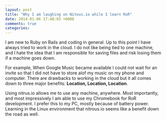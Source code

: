 ```yaml
---
layout: post
title: "Why I am laughing on Nitous.io while I learn RoR"
date: 2014-01-06 17:48:03 +0000
comments: true
categories: 
---
```


I am new to Ruby on Rails and coding in general. Up to this point I have
always tried to work in the cloud. I do not like being tied to one machine,
and I hate the idea that I am responsible for saving files and risk losing
them if a machine goes down. 


For example, When Google Music became available I could not wait for an
invite so that I did not have to store alof my music on my phone and
computer. There are drawbacks to working in the cloud but it all comes down
to three major benefits: **Location, Location, Location**.


Using nitrus.io allows me to use any machine, anywhere. Most importantly, 
and most impressively I am able to use my Chromebook for RoR development. I
prefer this to my PC, mostly because of battery power. Learning in the Linux
environment that nitrous.io seems like a benefit down the road as well.